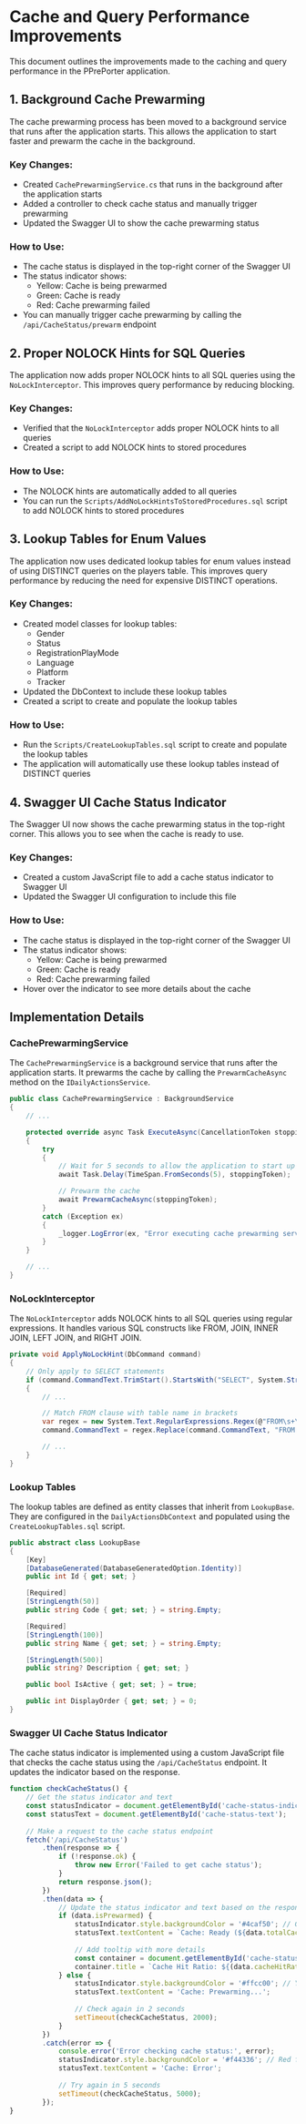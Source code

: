 # Cache and Query Performance Improvements

This document outlines the improvements made to the caching and query performance in the PPrePorter application.

## 1. Background Cache Prewarming

The cache prewarming process has been moved to a background service that runs after the application starts. This allows the application to start faster and prewarm the cache in the background.

### Key Changes:

- Created `CachePrewarmingService.cs` that runs in the background after the application starts
- Added a controller to check cache status and manually trigger prewarming
- Updated the Swagger UI to show the cache prewarming status

### How to Use:

- The cache status is displayed in the top-right corner of the Swagger UI
- The status indicator shows:
  - Yellow: Cache is being prewarmed
  - Green: Cache is ready
  - Red: Cache prewarming failed
- You can manually trigger cache prewarming by calling the `/api/CacheStatus/prewarm` endpoint

## 2. Proper NOLOCK Hints for SQL Queries

The application now adds proper NOLOCK hints to all SQL queries using the `NoLockInterceptor`. This improves query performance by reducing blocking.

### Key Changes:

- Verified that the `NoLockInterceptor` adds proper NOLOCK hints to all queries
- Created a script to add NOLOCK hints to stored procedures

### How to Use:

- The NOLOCK hints are automatically added to all queries
- You can run the `Scripts/AddNoLockHintsToStoredProcedures.sql` script to add NOLOCK hints to stored procedures

## 3. Lookup Tables for Enum Values

The application now uses dedicated lookup tables for enum values instead of using DISTINCT queries on the players table. This improves query performance by reducing the need for expensive DISTINCT operations.

### Key Changes:

- Created model classes for lookup tables:
  - Gender
  - Status
  - RegistrationPlayMode
  - Language
  - Platform
  - Tracker
- Updated the DbContext to include these lookup tables
- Created a script to create and populate the lookup tables

### How to Use:

- Run the `Scripts/CreateLookupTables.sql` script to create and populate the lookup tables
- The application will automatically use these lookup tables instead of DISTINCT queries

## 4. Swagger UI Cache Status Indicator

The Swagger UI now shows the cache prewarming status in the top-right corner. This allows you to see when the cache is ready to use.

### Key Changes:

- Created a custom JavaScript file to add a cache status indicator to Swagger UI
- Updated the Swagger UI configuration to include this file

### How to Use:

- The cache status is displayed in the top-right corner of the Swagger UI
- The status indicator shows:
  - Yellow: Cache is being prewarmed
  - Green: Cache is ready
  - Red: Cache prewarming failed
- Hover over the indicator to see more details about the cache

## Implementation Details

### CachePrewarmingService

The `CachePrewarmingService` is a background service that runs after the application starts. It prewarms the cache by calling the `PrewarmCacheAsync` method on the `IDailyActionsService`.

```csharp
public class CachePrewarmingService : BackgroundService
{
    // ...

    protected override async Task ExecuteAsync(CancellationToken stoppingToken)
    {
        try
        {
            // Wait for 5 seconds to allow the application to start up
            await Task.Delay(TimeSpan.FromSeconds(5), stoppingToken);

            // Prewarm the cache
            await PrewarmCacheAsync(stoppingToken);
        }
        catch (Exception ex)
        {
            _logger.LogError(ex, "Error executing cache prewarming service");
        }
    }

    // ...
}
```

### NoLockInterceptor

The `NoLockInterceptor` adds NOLOCK hints to all SQL queries using regular expressions. It handles various SQL constructs like FROM, JOIN, INNER JOIN, LEFT JOIN, and RIGHT JOIN.

```csharp
private void ApplyNoLockHint(DbCommand command)
{
    // Only apply to SELECT statements
    if (command.CommandText.TrimStart().StartsWith("SELECT", System.StringComparison.OrdinalIgnoreCase))
    {
        // ...

        // Match FROM clause with table name in brackets
        var regex = new System.Text.RegularExpressions.Regex(@"FROM\s+\[([^\]]+)\](?!\s+WITH\s*\(NOLOCK\))");
        command.CommandText = regex.Replace(command.CommandText, "FROM [$1] WITH (NOLOCK)");

        // ...
    }
}
```

### Lookup Tables

The lookup tables are defined as entity classes that inherit from `LookupBase`. They are configured in the `DailyActionsDbContext` and populated using the `CreateLookupTables.sql` script.

```csharp
public abstract class LookupBase
{
    [Key]
    [DatabaseGenerated(DatabaseGeneratedOption.Identity)]
    public int Id { get; set; }

    [Required]
    [StringLength(50)]
    public string Code { get; set; } = string.Empty;

    [Required]
    [StringLength(100)]
    public string Name { get; set; } = string.Empty;

    [StringLength(500)]
    public string? Description { get; set; }

    public bool IsActive { get; set; } = true;

    public int DisplayOrder { get; set; } = 0;
}
```

### Swagger UI Cache Status Indicator

The cache status indicator is implemented using a custom JavaScript file that checks the cache status using the `/api/CacheStatus` endpoint. It updates the indicator based on the response.

```javascript
function checkCacheStatus() {
    // Get the status indicator and text
    const statusIndicator = document.getElementById('cache-status-indicator');
    const statusText = document.getElementById('cache-status-text');
    
    // Make a request to the cache status endpoint
    fetch('/api/CacheStatus')
        .then(response => {
            if (!response.ok) {
                throw new Error('Failed to get cache status');
            }
            return response.json();
        })
        .then(data => {
            // Update the status indicator and text based on the response
            if (data.isPrewarmed) {
                statusIndicator.style.backgroundColor = '#4caf50'; // Green for ready
                statusText.textContent = `Cache: Ready (${data.totalCacheItems} items)`;
                
                // Add tooltip with more details
                const container = document.getElementById('cache-status-container');
                container.title = `Cache Hit Ratio: ${(data.cacheHitRatio * 100).toFixed(2)}%\nTotal Hits: ${data.totalHits}\nTotal Misses: ${data.totalMisses}\nDailyActions Items: ${data.dailyActionsCacheItems}`;
            } else {
                statusIndicator.style.backgroundColor = '#ffcc00'; // Yellow for loading
                statusText.textContent = 'Cache: Prewarming...';
                
                // Check again in 2 seconds
                setTimeout(checkCacheStatus, 2000);
            }
        })
        .catch(error => {
            console.error('Error checking cache status:', error);
            statusIndicator.style.backgroundColor = '#f44336'; // Red for error
            statusText.textContent = 'Cache: Error';
            
            // Try again in 5 seconds
            setTimeout(checkCacheStatus, 5000);
        });
}
```
